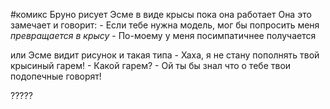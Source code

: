 #комикс
Бруно рисует Эсме в виде крысы пока она работает
Она это замечает и говорит:
\- Если тебе нужна модель, мог бы попросить меня *превращается в крысу*
\- По-моему у меня посимпатичнее получается

или
Эсме видит рисунок и такая типа
\- Хаха, я не стану пополнять твой крысиный гарем!
\- Какой гарем?
\- Ой ты бы знал что о тебе твои подопечные говорят!

?????